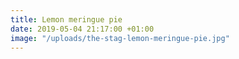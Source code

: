 ```yaml
---
title: Lemon meringue pie
date: 2019-05-04 21:17:00 +01:00
image: "/uploads/the-stag-lemon-meringue-pie.jpg"
---
```



